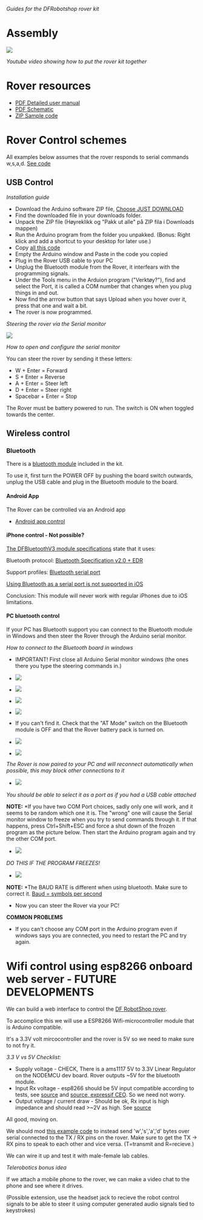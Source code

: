 *Guides for the DFRobotshop rover kit*

# Assembly

[![](http://img.youtube.com/vi/MWWoEul9Qsk/0.jpg)](http://www.youtube.com/watch?v=MWWoEul9Qsk "Rover")

*Youtube video showing how to put the rover kit together*

# Rover resources

* [PDF Detailed user manual](https://www.robotshop.com/media/files/pdf/dfrobotshop-rover-user-guide.pdf)
* [PDF Schematic](https://www.robotshop.com/media/files/pdf/dfrobotshop-rover-schematic.pdf)
* [ZIP Sample code](https://www.robotshop.com/content/ZIP/dfrobotshop_rover_sample_code.zip)

# Rover Control schemes

All examples below assumes that the rover responds to serial commands w,s,a,d. [See code](tank_wasd_keyboard_control/tank_wasd_keyboard_control.ino)

##  USB Control

_Installation guide_

* Download the Arduino software ZIP file, [Choose JUST DOWNLOAD](https://www.arduino.cc/en/Main/Donate)
* Find the downloaded file in your downloads folder.
* Unpack the ZIP file (Høyreklikk og "Pakk ut alle" på ZIP fila i Downloads mappen)
* Run the Arduino program from the folder you unpakked. (Bonus: Right klick and add a shortcut to your desktop for later use.)
* Copy [all this code](https://raw.githubusercontent.com/KubenKoder/Arduino/master/Egna%20exempel/Rover/tank_wasd_keyboard_control/tank_wasd_keyboard_control.ino)
* Empty the Arduino window and Paste in the code you copied
* Plug in the Rover USB cable to your PC
* Unplug the Bluetooth module from the Rover, it interfears with the programming signals. 
* Under the Tools menu in the Arduion program ("Verktøy?"), find and select the Port, it is called a COM number that changes when you plug things in and out.
* Now find the arrrow button that says Upload when you hover over it, press that one and wait a bit.
* The rover is now programmed.

_Steering the rover via the Serial monitor_

![](img/serial.PNG)

*How to open and configure the serial monitor*

You can steer the rover by sending it these letters:

* W + Enter = Forward
* S + Enter = Reverse
* A + Enter = Steer left
* D + Enter = Steer right
* Spacebar + Enter = Stop

The Rover must be battery powered to run. The switch is ON when toggled towards the center.

## Wireless control
    
### Bluetooth    

There is a [bluetooth module](https://www.robotshop.com/en/dfrobot-serial-bluetooth-module.html#Useful-Links) included in the kit.

To use it, first turn the POWER OFF by pushing the board switch outwards, unplug the USB cable and plug in the Bluetooth module to the board.

#### Android App

The Rover can be controlled via an Android app

* [Android app control](https://www.robotshop.com/community/blog/show/dfrobotshop-rover-tutorial-control-with-android-app-bluetooth)

#### iPhone control - Not possible?

[The DFBluetoothV3 module specifications](https://www.dfrobot.com/product-360.html) state that it uses:

Bluetooth protocol: [Bluetooth Specification v2.0 + EDR](https://en.wikipedia.org/wiki/Bluetooth#Bluetooth_2.0_+_EDR)

Support profiles: [Bluetooth serial port](https://en.wikipedia.org/wiki/List_of_Bluetooth_profiles#Serial_Port_Profile_(SPP))

[Using Bluetooth as a serial port is not supported in iOS](https://support.apple.com/en-us/HT204387)

Conclusion: This module will never work with regular iPhones due to iOS limitations.

#### PC bluetooth control

If your PC has Bluetooth support you can connect to the Bluetooth module in Windows and then steer the Rover through the Arduino serial monitor.

*How to connect to the Bluetooth board in windows*

* IMPORTANT! First close all Arduino Serial monitor windows (the ones there you type the steering commands in.)

* ![](img/bluetooth1.png)
* ![](img/bluetooth2.png)
* ![](img/bluetooth3.png)
* ![](img/bluetooth4.png)
* If you can't find it. Check that the "AT Mode" switch on the Bluetooth module is OFF and that the Rover battery pack is turned on.
* ![](img/bluetooth5.png)
* ![](img/bluetooth6.png)

*The Rover is now paired to your PC and will reconnect automatically when possible, this may block other connections to it*

* ![](img/bluetooth7.png)

*You should be able to select it as a port as if you had a USB cable attached*

**NOTE:** *If you have two COM Port choices, sadly only one will work, and it seems to be random which one it is. The "wrong" one will cause the Serial monitor window to freeze when you try to send commands through it. If that happens, press Ctrl+Shift+ESC and force a shut down of the frozen program as the picture below. Then start the Arduino program again and try the other COM port.

* ![](img/bluetooth8.PNG)

*DO THIS IF THE PROGRAM FREEZES!*

* ![](img/bluetooth9.PNG)

**NOTE:** *The BAUD RATE is different when using bluetooth. Make sure to correct it. [Baud = symbols per second](https://en.wikipedia.org/wiki/Baud)

* Now you can steer the Rover via your PC!

**COMMON PROBLEMS**

* If you can't choose any COM port in the Arduino program even if windows says you are connected, you need to restart the PC and try again. 

# Wifi control using esp8266 onboard web server - FUTURE DEVELOPMENTS

We can build a web interface to control the [DF RobotShop rover](https://www.robotshop.com/en/dfrobotshop-rover-tracked-robot-basic-kit.html).

To accomplice this we will use a ESP8266 Wifi-microcontroller module that is Arduino compatible.

It's a 3.3V volt mircocontroller and the rover is 5V so we need to make sure to not fry it. 

*3.3 V vs 5V Checklist:*

* Supply voltage - CHECK, There is a ams1117 5V to 3.3V Linear Regulator on the NODEMCU dev board. Rover outputs ~5V for the bluetooth module. 
* Input Rx voltage - esp8266 should be 5V input compatible according to tests, see [source](https://hackaday.com/2016/07/28/ask-hackaday-is-the-esp8266-5v-tolerant/) and [source, expressif CEO](https://www.facebook.com/groups/1499045113679103/permalink/1731855033731442/?hc_location=ufi). So we need not worry.
* Output voltage / current draw - Should be ok, Rx input is high impedance and should read >~2V as high. See [source](https://learn.sparkfun.com/tutorials/logic-levels/ttl-logic-levels)

All good, moving on.

We should mod [this example code](../esp8266-nodemcu/HelloServer_LED/HelloServer_LED.ino) to instead send 'w','s','a','d' bytes over serial connected to the TX / RX pins on the rover. Make sure to get the TX -> RX pins to speak to each other and vice versa. (T=transmit and R=recieve.)

We can wire it up and test it with male-female lab cables.

*Telerobotics bonus idea*

If we attach a mobile phone to the rover, we can make a video chat to the phone and see where it drives. 

(Possible extension, use the headset jack to recieve the robot control signals to be able to steer it using computer generated audio signals tied to keystrokes)
